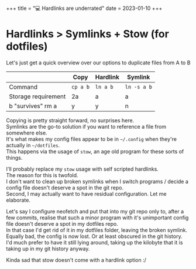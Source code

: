 +++
title = "💻 Hardlinks are underrated"
date = 2023-01-10
+++

# Hardlinks > Symlinks + Stow (for dotfiles)

Let's just get a quick overview over our options to duplicate files from A to B

|                     | Copy     | Hardlink | Symlink     |
|---------------------|----------|----------|-------------|
| Command             | `cp a b` | `ln a b` | `ln -s a b` |
| Storage requirement | 2a       | a        | a           |
| b "survives" rm a   | y        | y        | n           |

Copying is pretty straight forward, no surprises here. \
Symlinks are the go-to solution if you want to reference a file from somewhere else. \
It's what makes my config files appear to be in `~/.config` when they're actually in `~/dotfiles`. \
This happens via the usage of `stow`, an age old program for these sorts of things.

I'll probably replace my `stow` usage with self scripted hardlinks.\
The reason for this is twofold.\
I don't want to clean up broken symlinks when I switch programs / decide a config file doesn't deserve a spot in the git repo.\
Second, I may actually want to have residual configuration. Let me elaborate.

Let's say I configure neofetch and put that into my git repo only to, after a few commits, realise that such a minor program with it's unimportant config file doesn't deserve a spot in my dotfiles repo.\
In that case I'd get rid of it in my dotfiles folder, leaving the broken symlink.\
Equally bad, the config is now lost. Or at least obscured in the git history.\
I'd much prefer to have it still lying around, taking up the kilobyte that it is taking up in my git history anyway.

Kinda sad that stow doesn't come with a hardlink option :/
